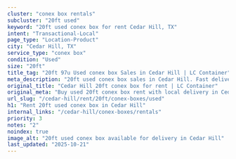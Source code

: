 ```yaml
---
cluster: "conex box rentals"
subcluster: "20ft used"
keyword: "20ft used conex box for rent Cedar Hill, TX"
intent: "Transactional-Local"
page_type: "Location-Product"
city: "Cedar Hill, TX"
service_type: "conex box"
condition: "Used"
size: "20ft"
title_tag: "20ft 97u Used conex box Sales in Cedar Hill | LC Container"
meta_description: "20ft used conex box sales in Cedar Hill. Fast delivery, competitive pricing. Serving conex boxes area. Quote ID: U7K. Call (214) 524-4168 for your free quote today."
original_title: "Cedar Hill 20ft conex box for rent | LC Container"
original_meta: "Buy used 20ft conex box rent with local delivery in Cedar Hill, TX. LC Container — local Since 2003. Request a fast quote today."
url_slug: "/cedar-hill/rent/20ft/conex-boxes/used"
h1: "Rent 20ft used conex box in Cedar Hill"
internal_links: "/cedar-hill/conex-boxes/rentals"
priority: 3
notes: "2"
noindex: true
image_alt: "20ft used conex box available for delivery in Cedar Hill"
last_updated: "2025-10-21"
---
```


<!-- TODO: Add unique city/inventory copy, images, and internal links here. -->
